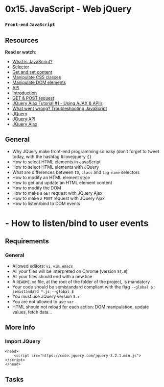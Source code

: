 # 0x15. JavaScript - Web jQuery

### `Front-end` `JavaScript`

## Resources

**Read or watch**:

- [What is JavaScript?]()
- [Selector]()
- [Get and set content]()
- [Manipulate CSS classes]()
- [Manipulate DOM elements]()
- [API]()
- [Introduction]()
- [GET & POST request]()
- [JQuery Ajax Tutorial #1 - Using AJAX & API’s]()
- [What went wrong? Troubleshooting JavaScript]()
- [JQuery]()
- [JQuery API]()
- [JQuery Ajax]()

## General

- Why JQuery make front-end programming so easy (don’t forget to tweet today, with the hashtag #ilovejquery :))
- How to select HTML elements in JavaScript
- How to select HTML elements with JQuery
- What are differences between `ID`, `class` and `tag name` selectors
- How to modify an HTML element style
- How to get and update an HTML element content
- How to modify the DOM
- How to make a `GET` request with JQuery Ajax
- How to make a `POST` request with JQuery Ajax
- How to listen/bind to DOM events

# - How to listen/bind to user events

## Requirements

### General

- Allowed editors: `vi`, `vim`, `emacs`
- All your files will be interpreted on Chrome (version `57.0`)
- All your files should end with a new line
- A `README.md` file, at the root of the folder of the project, is mandatory
- Your code should be semistandard compliant with the flag `--global $: semistandard *.js --global $`
- You must use JQuery version `3.x`
- You are not allowed to use `var`
- HTML should not reload for each action: DOM manipulation, update values, fetch data…

## More Info

### Import JQuery

```
<head>
    <script src="https://code.jquery.com/jquery-3.2.1.min.js"></script>
</head>
```

## Tasks

